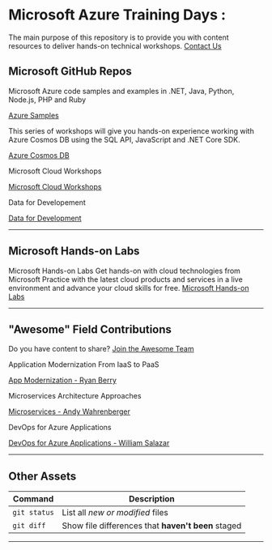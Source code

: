 # Microsoft Azure Training Days :
The main purpose of this repository is to provide you with content resources to deliver hands-on technical workshops.
[Contact Us](mailto:usdev@microsoft.com)



<!--

    | Header 1 | Header 2 |
    | ----| ---|
    |Loooooooooooooong item 1 | looooooooooong item 2 | 


- [Microsoft Azure Training Days :](#Microsoft-Azure-Training-Days)
  - [Microsoft GitHub Repos](#Microsoft-GitHub-Repos)
  - [Microsoft Hands-on Labs](#Microsoft-Hands-on-Labs)
  - ["Awesome" Field Contributions](#%22Awesome%22-Field-Contributions)
  - [Other Assets](#Other-Assets)

---

-->

## Microsoft GitHub Repos
Microsoft Azure code samples and examples in .NET, Java, Python, Node.js, PHP and Ruby

[Azure Samples](https://github.com/azure-samples)

This series of workshops will give you hands-on experience working with Azure Cosmos DB using the SQL API, JavaScript and .NET Core SDK. 

[Azure Cosmos DB](https://cosmosdb.github.io/labs/)

Microsoft Cloud Workshops

[Microsoft Cloud Workshops](https://github.com/microsoft/MCW)

Data for Developement

[Data for Development](https://github.com/Microsoft/developer-immersion-data)


---
## Microsoft Hands-on Labs 
Microsoft Hands-on Labs 
Get hands-on with cloud technologies from Microsoft
Practice with the latest cloud products and services in a live environment and advance your cloud skills for free.
[Microsoft Hands-on Labs ](https://www.microsoft.com/handsonlabs)

---

## "Awesome" Field Contributions
Do you have content to share? [Join the Awesome Team](mailto:usdev@microsoft.com)

Application Modernization From IaaS to PaaS

[App Modernization - Ryan Berry](https://github.com/RyanTBerry/RyBerryPublic/tree/master/AppModernization)

Microservices Architecture Approaches

[Microservices - Andy Wahrenberger](https://github.com/andywahr/MicroservicesInAzureDiscoveryDay)

DevOps for Azure Applications

[DevOps for Azure Applications - William Salazar](https://github.com/whsalazar/MCW-Continuous-delivery-in-Azure-DevOps)

---

## Other Assets

| Command | Description |
| --- | --- |
| `git status` | List all *new or modified* files |
| `git diff` | Show file differences that **haven't been** staged |


---

